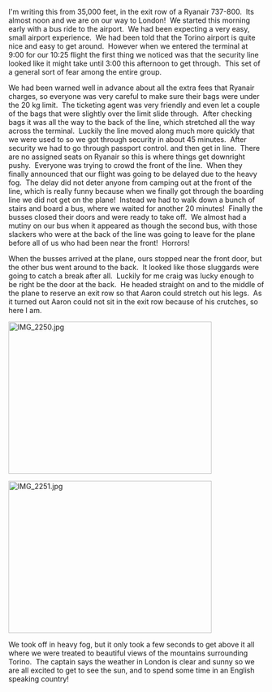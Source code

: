 <!--
.. title: The Ryanair Experience
.. date: 2011/01/17
.. slug: the-ryanair-experience
.. tags: Travel, Jterm11
.. link: 
.. description: 
-->


<p>I'm writing this from 35,000 feet, in the exit row of a Ryanair 737-800.  Its almost noon and we are on our way to London!  We started this morning early with a bus ride to the airport.  We had been expecting a very easy, small airport experience.  We had been told that the Torino airport is quite nice and easy to get around.  However when we entered the terminal at 9:00 for our 10:25 flight the first thing we noticed was that the security line looked like it might take until 3:00 this afternoon to get through.  This set of a general sort of fear among the entire group.</p><p>We had been warned well in advance about all the extra fees that Ryanair charges, so everyone was very careful to make sure their bags were under the 20 kg limit.  The ticketing agent was very friendly and even let a couple of the bags that were slightly over the limit slide through.  After checking bags it was all the way to the back of the line, which stretched all the way across the terminal.  Luckily the line moved along much more quickly that we were used to so we got through security in about 45 minutes.  After security we had to go through passport control. and then get in line.  There are no assigned seats on Ryanair so this is where things get downright pushy.  Everyone was trying to crowd the front of the line.  When they finally announced that our flight was going to be delayed due to the heavy fog.  The delay did not deter anyone from camping out at the front of the line, which is really funny because when we finally got through the boarding line we did not get on the plane!  Instead we had to walk down a bunch of stairs and board a bus, where we waited for another 20 minutes!  Finally the busses closed their doors and were ready to take off.  We almost had a mutiny on our bus when it appeared as though the second bus, with those slackers who were at the back of the line was going to leave for the plane before all of us who had been near the front!  Horrors!</p><p>When the busses arrived at the plane, ours stopped near the front door, but the other bus went around to the back.  It looked like those sluggards were going to catch a break after all.  Luckily for me craig was lucky enough to be right be the door at the back.  He headed straight on and to the middle of the plane to reserve an exit row so that Aaron could stretch out his legs.  As it turned out Aaron could not sit in the exit row because of his crutches, so here I am.</p><p><img title="IMG_2250.jpg" src="http://lh4.ggpht.com/_wISL1SSAaEA/TTP1mMpc0GI/AAAAAAAAAKs/eoi2rZ-i36w/IMG_2250.jpg?imgmax=800" border="0" alt="IMG_2250.jpg" width="400" height="300" /></p><p><img title="IMG_2251.jpg" src="http://lh3.ggpht.com/_wISL1SSAaEA/TTP1pHN7X0I/AAAAAAAAAKw/aMmNZPz-Tnk/IMG_2251.jpg?imgmax=800" border="0" alt="IMG_2251.jpg" width="400" height="300" /></p><p>We took off in heavy fog, but it only took a few seconds to get above it all where we were treated to beautiful views of the mountains surrounding Torino.  The captain says the weather in London is clear and sunny so we are all excited to get to see the sun, and to spend some time in an English speaking country!</p><p> </p><div class="blogger-post-footer"><img width='1' height='1' src='https://blogger.googleusercontent.com/tracker/2759017781463016019-1618807460059225708?l=blog.bonelakesoftware.com' alt='' /></div>
